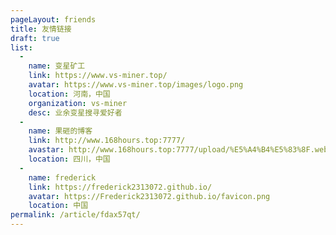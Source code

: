 ```yaml
---
pageLayout: friends
title: 友情链接
draft: true
list:
  -
    name: 变星矿工
    link: https://www.vs-miner.top/
    avatar: https://www.vs-miner.top/images/logo.png 
    location: 河南，中国
    organization: vs-miner
    desc: 业余变星搜寻爱好者
  -
    name: 果砸的博客
    link: http://www.168hours.top:7777/
    avastar: http://www.168hours.top:7777/upload/%E5%A4%B4%E5%83%8F.webp
    location: 四川，中国
  -
    name: frederick
    link: https://frederick2313072.github.io/
    avatar: https://Frederick2313072.github.io/favicon.png
    location: 中国
permalink: /article/fdax57qt/
---
```

